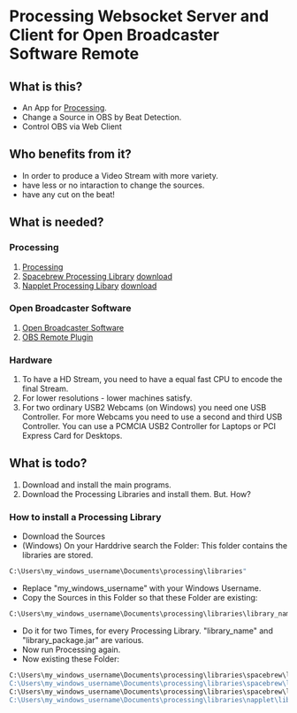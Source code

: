 Processing Websocket Server and Client for Open Broadcaster Software Remote
==================================================

What is this?
--------------------------------------

- An App for [Processing](http://processing.org).
- Change a Source in OBS by Beat Detection.
- Control OBS via Web Client

Who benefits from it?
--------------------------------------

- In order to produce a Video Stream with more variety.
- have less or no intaraction to change the sources.
- have any cut on the beat!

What is needed?
--------------------------------------

### Processing
1. [Processing](https://processing.org/download)
2. [Spacebrew Processing Library](https://github.com/Spacebrew/spacebrewP5) [download](https://github.com/Spacebrew/spacebrewP5/archive/master.zip)
3. [Napplet Processing Libary](https://github.com/acsmith/napplet) [download](https://github.com/acsmith/napplet/downloads)

### Open Broadcaster Software
1. [Open Broadcaster Software](https://obsproject.com/)
2. [OBS Remote Plugin](http://www.obsremote.com/download.html)

### Hardware
1. To have a HD Stream, you need to have a equal fast CPU to encode the final Stream.
2. For lower resolutions - lower machines satisfy.
3. For two ordinary USB2 Webcams (on Windows) you need one USB Controller. For more Webcams you need to use a second and third USB Controller. You can use a PCMCIA USB2 Controller for Laptops or PCI Express Card for Desktops.

What is todo?
--------------------------------------
1. Download and install the main programs.
2. Download the Processing Libraries and install them. But. How?

### How to install a Processing Library
- Download the Sources
- (Windows) On your Harddrive search the Folder: This folder contains the libraries are stored.
```bash
C:\Users\my_windows_username\Documents\processing\libraries"
```
- Replace "my_windows_username" with your Windows Username.
- Copy the Sources in this Folder so that these Folder are existing:
```bash
C:\Users\my_windows_username\Documents\processing\libraries\library_name\library\library_package.jar"
```
- Do it for two Times, for every Processing Library. "library_name" and "library_package.jar" are various.
- Now run Processing again.
- Now existing these Folder:
```bash
C:\Users\my_windows_username\Documents\processing\libraries\spacebrew\library\json4processing.jar"
C:\Users\my_windows_username\Documents\processing\libraries\spacebrew\library\Websocket.jar"
C:\Users\my_windows_username\Documents\processing\libraries\spacebrew\library\spacebrew.jar"
C:\Users\my_windows_username\Documents\processing\libraries\napplet\library\napplet.jar"
```